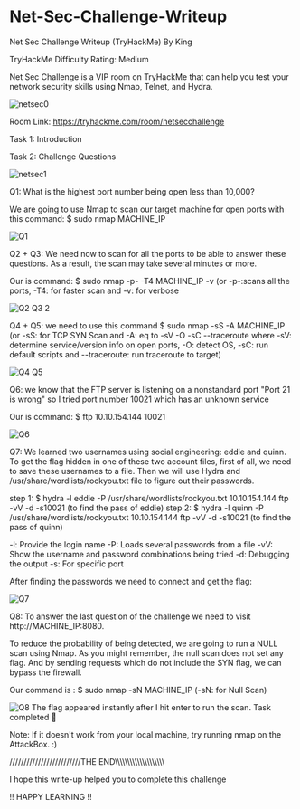 # Net-Sec-Challenge-Writeup

Net Sec Challenge Writeup (TryHackMe) By King 

TryHackMe Difficulty Rating: Medium

Net Sec Challenge is a VIP room on TryHackMe that can help you test your network security skills using Nmap, Telnet, and Hydra.

![netsec0](https://github.com/MRKING20/Net-Sec-Challenge-Writeup/assets/64786452/90b4447a-b67e-4f9c-b01a-dc3bf39aa90b)

Room Link: https://tryhackme.com/room/netsecchallenge

Task 1: Introduction 

Task 2: Challenge Questions 

![netsec1](https://github.com/MRKING20/Net-Sec-Challenge-Writeup/assets/64786452/8a604937-f65d-4b5c-929a-698aff282666)

Q1: What is the highest port number being open less than 10,000?

We are going to use Nmap to scan our target machine for open ports with this command:  $ sudo nmap MACHINE_IP

![Q1](https://github.com/MRKING20/Net-Sec-Challenge-Writeup/assets/64786452/3a224dea-1f75-4ac3-b04f-daa614bf4b92)

Q2 + Q3:  We need now to scan for all the ports to be able to answer these questions. As a result, the scan may take several minutes or more. 

Our is command: $ sudo nmap -p- -T4 MACHINE_IP -v  (or -p-:scans all the ports, -T4: for faster scan and -v: for verbose 

![Q2 Q3 2](https://github.com/MRKING20/Net-Sec-Challenge-Writeup/assets/64786452/dcbe6ed1-fcbc-463c-9068-db4b97db5658)

Q4 + Q5: we need to use this command $ sudo nmap -sS -A  MACHINE_IP (or -sS: for TCP SYN Scan and -A: eq to -sV -O -sC --traceroute where -sV: determine service/version info on open ports, -O: detect OS, -sC: run default scripts and --traceroute: run traceroute to target)

![Q4 Q5](https://github.com/MRKING20/Net-Sec-Challenge-Writeup/assets/64786452/6d59c826-2efc-4945-8872-35415f4bdd00)

Q6: we know that the FTP server is listening on a nonstandard port "Port 21 is wrong" so I tried port number 10021 which has an unknown service 

Our is command: $ ftp 10.10.154.144 10021

![Q6](https://github.com/MRKING20/Net-Sec-Challenge-Writeup/assets/64786452/f97c0ae1-90e1-48cf-9db8-d50dc47b313e)

Q7: We learned two usernames using social engineering: eddie and quinn. To get the flag hidden in one of these two account files, first of all, we need to save these usernames to a file. Then we will use Hydra and /usr/share/wordlists/rockyou.txt file to figure out their passwords.

step 1: $ hydra -l eddie -P /usr/share/wordlists/rockyou.txt 10.10.154.144 ftp -vV -d -s10021 (to find the pass of eddie)
step 2: $ hydra -l quinn -P /usr/share/wordlists/rockyou.txt 10.10.154.144 ftp -vV -d -s10021 (to find the pass of quinn)

-l: Provide the login name
-P: Loads several passwords from a file 
-vV: Show the username and password combinations being tried
-d: Debugging the output
-s: For specific port

After finding the passwords we need to connect and get the flag: 

![Q7](https://github.com/MRKING20/Net-Sec-Challenge-Writeup/assets/64786452/bc79f796-fbcf-497a-bbf3-a2708e5a85b3)

Q8: To answer the last question of the challenge we need to visit http://MACHINE_IP:8080.

To reduce the probability of being detected, we are going to run a NULL scan using Nmap. As you might remember, the null scan does not set any flag. And by sending requests which do not include the SYN flag, we can bypass the firewall.

Our command is : $ sudo nmap -sN MACHINE_IP (-sN: for Null Scan)

![Q8](https://github.com/MRKING20/Net-Sec-Challenge-Writeup/assets/64786452/aee69fc6-3763-4f5f-a1df-d1ba5c7260f9)
The flag appeared instantly after I hit enter to run the scan. Task completed 🙂

Note: If it doesn't work from your local machine, try running nmap on the AttackBox. :)


/////////////////////////THE END\\\\\\\\\\\\\\\\\\\\\\\\\\\\\\\\\\\\\\\\

I hope this write-up helped you to complete this challenge 

!! HAPPY LEARNING !!


